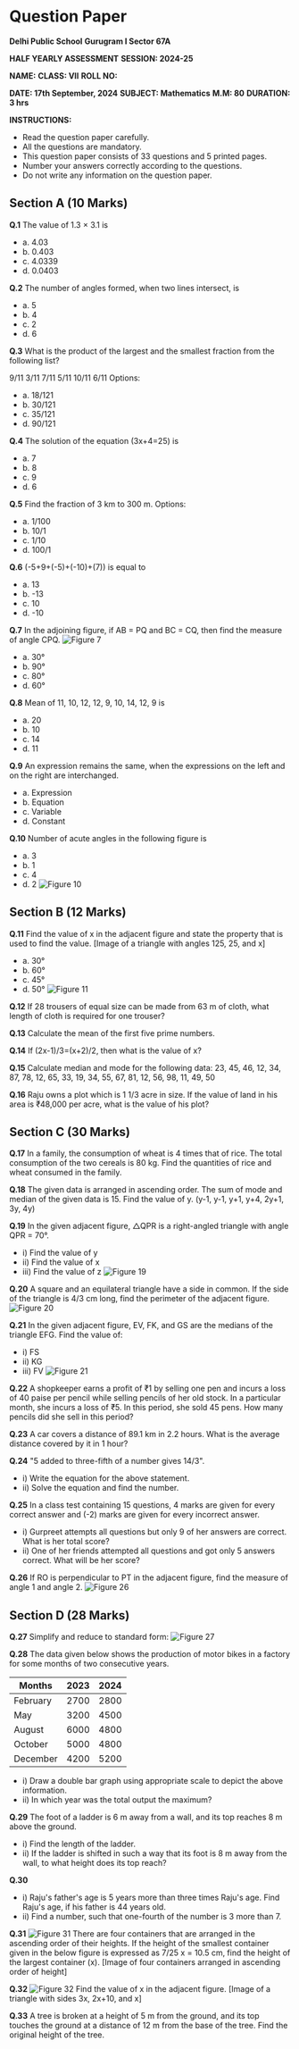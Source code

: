 # Question Paper

**Delhi Public School**
**Gurugram I Sector 67A**

**HALF YEARLY ASSESSMENT**
**SESSION: 2024-25**

**NAME:**
**CLASS: VII**
**ROLL NO:**

**DATE: 17th September, 2024**
**SUBJECT: Mathematics**
**M.M: 80**
**DURATION: 3 hrs**

**INSTRUCTIONS:**

* Read the question paper carefully.
* All the questions are mandatory.
* This question paper consists of 33 questions and 5 printed pages.
* Number your answers correctly according to the questions.
* Do not write any information on the question paper.

## Section A (10 Marks)

**Q.1**
The value of 1.3 × 3.1 is
* a. 4.03
* b. 0.403
* c. 4.0339
* d. 0.0403

**Q.2**
The number of angles formed, when two lines intersect, is
* a. 5
* b. 4
* c. 2
* d. 6

**Q.3**
What is the product of the largest and the smallest fraction from the following list?

9/11
3/11
7/11
5/11
10/11
6/11
Options:

* a. 18/121
* b. 30/121
* c. 35/121
* d. 90/121

**Q.4**
The solution of the equation \(3x+4=25\) is
* a. 7
* b. 8
* c. 9
* d. 6

**Q.5**
Find the fraction of 3 km to 300 m.
Options:
* a. 1/100
* b. 10/1
* c. 1/10
* d. 100/1

**Q.6**
\(-5+9+(-5)+(-10)+(7)\) is equal to
* a. 13
* b. -13
* c. 10
* d. -10

**Q.7**
In the adjoining figure, if AB = PQ and BC = CQ, then find the measure of angle CPQ.
![Figure 7](./maths7.png)
* a. 30°
* b. 90°
* c. 80°
* d. 60°

**Q.8**
Mean of 11, 10, 12, 12, 9, 10, 14, 12, 9 is
* a. 20
* b. 10
* c. 14
* d. 11

**Q.9**
An expression remains the same, when the expressions on the left and on the right are interchanged.
* a. Expression
* b. Equation
* c. Variable
* d. Constant

**Q.10**
Number of acute angles in the following figure is
* a. 3
* b. 1
* c. 4
* d. 2
![Figure 10](./maths10.png)


## Section B (12 Marks)

**Q.11**
Find the value of x in the adjacent figure and state the property that is used to find the value.
[Image of a triangle with angles 125, 25, and x]
* a. 30°
* b. 60°
* c. 45°
* d. 50°
![Figure 11](./maths11.png)

**Q.12**
If 28 trousers of equal size can be made from 63 m of cloth, what length of cloth is required for one trouser?

**Q.13**
Calculate the mean of the first five prime numbers.

**Q.14**
If (2x-1)/3=(x+2)/2, then what is the value of x?

**Q.15**
Calculate median and mode for the following data:
23, 45, 46, 12, 34, 87, 78, 12, 65, 33, 19, 34, 55, 67, 81, 12, 56, 98, 11, 49, 50

**Q.16**
Raju owns a plot which is 1 1/3 acre in size. If the value of land in his area is ₹48,000 per acre, what is the value of his plot?

## Section C (30 Marks)

**Q.17**
In a family, the consumption of wheat is 4 times that of rice. The total consumption of the two cereals is 80 kg. Find the quantities of rice and wheat consumed in the family.

**Q.18**
The given data is arranged in ascending order. The sum of mode and median of the given data is 15. Find the value of y.
\(y-1, y-1, y+1, y+4, 2y+1, 3y, 4y\)

**Q.19**
In the given adjacent figure, △QPR is a right-angled triangle with angle QPR = 70°.
* i) Find the value of y
* ii) Find the value of x
* iii) Find the value of z
![Figure 19](./maths19.png)

**Q.20**
A square and an equilateral triangle have a side in common. If the side of the triangle is 4/3 cm long, find the perimeter of the adjacent figure.
![Figure 20](./maths20.png)

**Q.21**
In the given adjacent figure, EV, FK, and GS are the medians of the triangle EFG. Find the value of:
* i) FS
* ii) KG
* iii) FV
![Figure 21](./maths21.png)


**Q.22**
A shopkeeper earns a profit of ₹1 by selling one pen and incurs a loss of 40 paise per pencil while selling pencils of her old stock. In a particular month, she incurs a loss of ₹5. In this period, she sold 45 pens. How many pencils did she sell in this period?

**Q.23**
A car covers a distance of 89.1 km in 2.2 hours. What is the average distance covered by it in 1 hour?

**Q.24**
"5 added to three-fifth of a number gives 14/3".
* i) Write the equation for the above statement.
* ii) Solve the equation and find the number.


**Q.25**
In a class test containing 15 questions, 4 marks are given for every correct answer and (-2) marks are given for every incorrect answer.
* i) Gurpreet attempts all questions but only 9 of her answers are correct. What is her total score?
* ii) One of her friends attempted all questions and got only 5 answers correct. What will be her score?

**Q.26**
If RO is perpendicular to PT in the adjacent figure, find the measure of angle 1 and angle 2.
![Figure 26](./maths26.png)

## Section D (28 Marks)

**Q.27**
Simplify and reduce to standard form:
![Figure 27](./maths27.png)


**Q.28**
The data given below shows the production of motor bikes in a factory for some months of two consecutive years.

| Months   | 2023 | 2024 |
|----------|------|------|
| February | 2700 | 2800 |
| May      | 3200 | 4500 |
| August   | 6000 | 4800 |
| October  | 5000 | 4800 |
| December | 4200 | 5200 |

* i) Draw a double bar graph using appropriate scale to depict the above information.
* ii) In which year was the total output the maximum?


**Q.29**
The foot of a ladder is 6 m away from a wall, and its top reaches 8 m above the ground.
* i) Find the length of the ladder.
* ii) If the ladder is shifted in such a way that its foot is 8 m away from the wall, to what height does its top reach?

**Q.30**
* i) Raju's father's age is 5 years more than three times Raju's age. Find Raju's age, if his father is 44 years old.
* ii) Find a number, such that one-fourth of the number is 3 more than 7.

**Q.31**
![Figure 31](./maths31.png)
There are four containers that are arranged in the ascending order of their heights. If the height of the smallest container given in the below figure is expressed as 7/25 x = 10.5 cm, find the height of the largest container (x).
[Image of four containers arranged in ascending order of height]

**Q.32**
![Figure 32](./maths32.png)
Find the value of x in the adjacent figure.
[Image of a triangle with sides 3x, 2x+10, and x]

**Q.33**
A tree is broken at a height of 5 m from the ground, and its top touches the ground at a distance of 12 m from the base of the tree. Find the original height of the tree.





